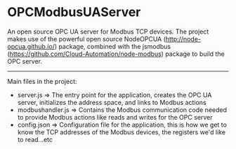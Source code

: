 # OPCModbusUAServer
An open source OPC UA server for Modbus TCP devices. The project makes use of the powerful open source NodeOPCUA (http://node-opcua.github.io/) package, combined with the jsmodbus (https://github.com/Cloud-Automation/node-modbus) package to build the OPC server.


----------

Main files in the project:

 - server.js => The entry point for the application, creates the OPC UA server, initializes the address space, and links to Modbus actions
 - modbushandler.js => Contains the Modbus communication code needed to provide Modbus actions like reads and writes for the OPC server
 - config.json => Configuration file for the application, this is how we get to know the TCP addresses of the Modbus devices, the registers we'd like to read...etc

